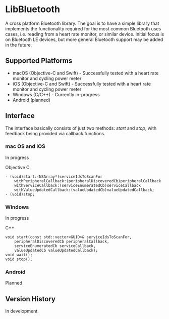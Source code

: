 # LibBluetooth
A cross platform Bluetooth library. The goal is to have a simple library that implements the functionality required for the most common Bluetooth uses cases, i.e. reading from a heart rate monitor, or similar device. Initial focus is on Bluetooth LE devices, but more general Bluetooth support may be added in the future.

## Supported Platforms
* macOS (Objective-C and Swift) - Successfully tested with a heart rate monitor and cycling power meter
* iOS (Objective-C and Swift) - Successfully tested with a heart rate monitor and cycling power meter
* Windows (C/C++) - Currently in-progress
* Android (planned)

## Interface
The interface basically consists of just two methods: *start* and *stop*, with feedback being provided via callback functions.

### mac OS and iOS ###
In progress

Objective C

    - (void)start:(NSArray*)serviceIdsToScanFor
	    withPeripheralCallback:(peripheralDiscoveredCb)peripheralCallback
	    withServiceCallback:(serviceEnumeratedCb)serviceCallback
	    withValueUpdatedCallback:(valueUpdatedCb)valueUpdatedCallback;
    - (void)stop;

### Windows ###
In progress

C++

    void start(const std::vector<GUID>& serviceIdsToScanFor,
        peripheralDiscoveredCb peripheralCallback,
        serviceEnumeratedCb serviceCallback,
        valueUpdatedCb valueUpdatedCallback);
    void wait();
    void stop();

### Android ###
Planned

## Version History
In development
